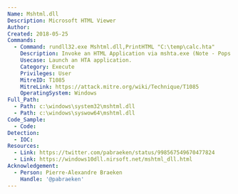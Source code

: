 ```yaml
---
Name: Mshtml.dll
Description: Microsoft HTML Viewer
Author:
Created: 2018-05-25
Commands:
  - Command: rundll32.exe Mshtml.dll,PrintHTML "C:\temp\calc.hta"
    Description: Invoke an HTML Application via mshta.exe (Note - Pops a security warning and a print dialogue box).
    Usecase: Launch an HTA application.
    Category: Execute
    Privileges: User
    MitreID: T1085
    MitreLink: https://attack.mitre.org/wiki/Technique/T1085
    OperatingSystem: Windows
Full_Path:
  - Path: c:\windows\system32\mshtml.dll
  - Path: c:\windows\syswow64\mshtml.dll
Code_Sample:
  - Code:
Detection:
  - IOC:
Resources:
  - Link: https://twitter.com/pabraeken/status/998567549670477824
  - Link: https://windows10dll.nirsoft.net/mshtml_dll.html
Acknowledgement:
  - Person: Pierre-Alexandre Braeken
    Handle: '@pabraeken'
---
```

